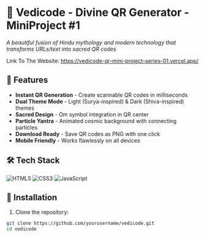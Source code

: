 # 🔮 Vedicode - Divine QR Generator - MiniProject #1

*A beautiful fusion of Hindu mythology and modern technology that transforms URLs/text into sacred QR codes*

Link To The Website: https://vedicode-qr-mini-project-series-01.vercel.app/

## 🌟 Features

- **Instant QR Generation** - Create scannable QR codes in milliseconds
- **Dual Theme Mode** - Light (Surya-inspired) & Dark (Shiva-inspired) themes
- **Sacred Design** - Om symbol integration in QR center
- **Particle Yantra** - Animated cosmic background with connecting particles
- **Download Ready** - Save QR codes as PNG with one click
- **Mobile Friendly** - Works flawlessly on all devices

## 🛠️ Tech Stack

![HTML5](https://img.shields.io/badge/HTML5-E34F26?logo=html5&logoColor=white)
![CSS3](https://img.shields.io/badge/CSS3-1572B6?logo=css3&logoColor=white)
![JavaScript](https://img.shields.io/badge/JavaScript-ES6+-yellow?logo=javascript)

## 🚀 Installation

1. Clone the repository:
```bash
git clone https://github.com/yourusername/vedicode.git
cd vedicode

